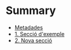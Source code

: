 # Summary

* [Metadades](README.md)
* [1. Secció d'exemple](seccio-exemple.md)
* [2. Nova secció](sgsgdfgdf.md)

